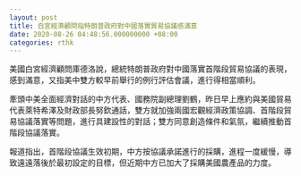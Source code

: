 ```yaml
---
layout: post
title: 白宮經濟顧問指特朗普政府對中國落實貿易協議感滿意
date: 2020-08-26 04:48:56.000000000 +08:00
categories: rthk
---
```


美國白宮經濟顧問庫德洛說，總統特朗普政府對中國落實首階段貿易協議的表現，感到滿意，又指美中雙方較早前舉行的例行評估會議，進行得相當順利。

牽頭中美全面經濟對話的中方代表、國務院副總理劉鶴，昨日早上應約與美國貿易代表萊特希澤及財政部長努欽通話，雙方就加強兩國宏觀經濟政策協調、首階段貿易協議落實等問題，進行具建設性的對話；雙方同意創造條件和氣氛，繼續推動首階段協議落實。

報道指出，首階段協議生效初期，中方按協議承諾進行的採購，進程一度緩慢，導致遠遠落後於最初設定的目標，但近期中方已加大了採購美國農產品的力度。
